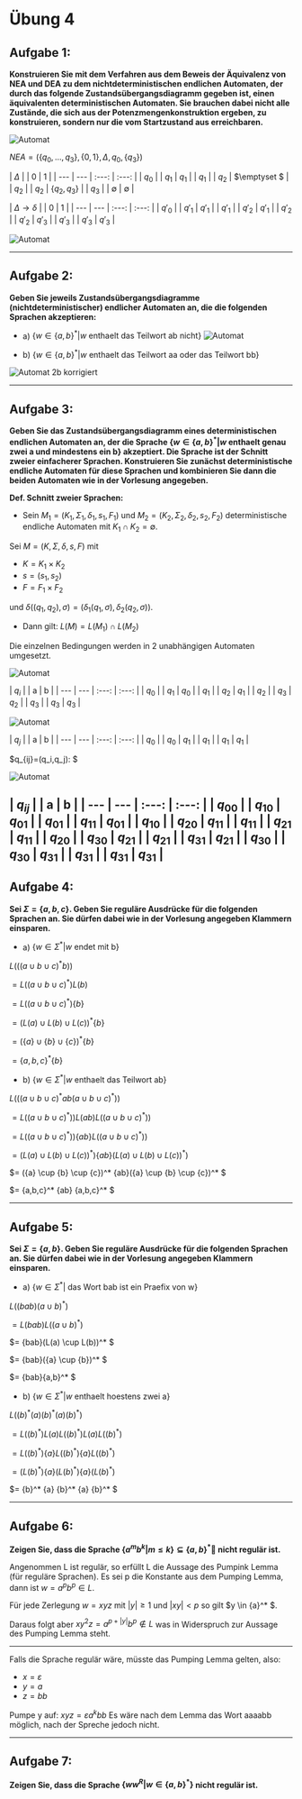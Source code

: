 # Übung 4
## Aufgabe 1:
**Konstruieren Sie mit dem Verfahren aus dem Beweis der Äquivalenz von NEA und DEA zu dem nichtdeterministischen endlichen Automaten, der durch das folgende Zustandsübergangsdiagramm gegeben ist, einen äquivalenten deterministischen Automaten. Sie brauchen dabei nicht alle Zustände, die sich aus der Potenzmengenkonstruktion ergeben, zu konstruieren, sondern nur die vom Startzustand aus erreichbaren.**

![Automat](Automat01.jpg)

$NEA = (\{q_0,...,q_3\}, \{0,1\}, \Delta, q_0, \{q_3\})$

| $\Delta$ | | 0 | 1 |
| --- | --- | :---: | :---: |
| $q_0$ | | $q_1$ | $q_1$ |
| $q_1$ | | $q_2$ | $\emptyset $ |
| $q_2$ | | $q_2$ | $\{q_2,q_3\}$ |
| $q_3$ | | $\emptyset$ | $\emptyset$ |

| $\Delta \rightarrow \delta$ | | 0 | 1 |
| --- | --- | :---: | :---: |
| $q'_0$ | | $q'_1$ | $q'_1$ |
| $q'_1$ | | $q'_2$ | $q'_1$ |
| $q'_2$ | | $q'_2$ | $q'_3$ |
| $q'_3$ | | $q'_3$ | $q'_3$ |

![Automat](Automat01_2.jpg)

---
## Aufgabe 2:
**Geben Sie jeweils Zustandsübergangsdiagramme (nichtdeterministischer) endlicher Automaten an, die die folgenden Sprachen akzeptieren:**
* a) $\{w \in \{a,b\}^* | w \text{ enthaelt das Teilwort ab nicht}\}$
![Automat](Automat02a.jpg)

* b) $\{w \in \{a,b\}^* | w \text{ enthaelt das Teilwort aa oder das Teilwort bb}\}$

![Automat 2b korrigiert](Automat02b.png)

---
## Aufgabe 3:
**Geben Sie das Zustandsübergangsdiagramm eines deterministischen endlichen Automaten an, der die Sprache $\{w \in \{a,b\}^* | w \text{ enthaelt genau zwei a und mindestens ein b}\}$ akzeptiert. Die Sprache ist der Schnitt zweier einfacherer Sprachen. Konstruieren Sie zunächst deterministische endliche Automaten für diese Sprachen und kombinieren Sie dann die beiden Automaten wie in der Vorlesung angegeben.**

**Def. Schnitt zweier Sprachen:**
* Sein $M_1=(K_1,\Sigma_1,\delta_1,s_1,F_1)$ und $M_2=(K_2,\Sigma_2,\delta_2,s_2,F_2)$ deterministische endliche Automaten mit $K_1 \cap K_2=\emptyset$.

 Sei $M=(K,\Sigma,\delta,s,F)$ mit
 * $K=K_1 \times K_2$
 * $s=(s_1,s_2)$
 * $F=F_1 \times F_2$

 und $\delta((q_1,q_2),\sigma)=(\delta_1(q_1,\sigma),\delta_2(q_2,\sigma))$.

* Dann gilt: $L(M)=L(M_1)\cap L(M_2)$  


Die einzelnen Bedingungen werden in 2 unabhängigen Automaten umgesetzt.

![Automat](Automat3_1.jpg)

| $q_i$ | | a | b |
| --- | --- | :---: | :---: |
| $q_0$ | | $q_1$ | $q_0$ |
| $q_1$ | | $q_2$ | $q_1$ |
| $q_2$ | | $q_3$ | $q_2$ |
| $q_3$ | | $q_3$ | $q_3$ |

![Automat](Automat3_2.jpg)

| $q_j$ | | a | b |
| --- | --- | :---: | :---: |
| $q_0$ | | $q_0$ | $q_1$ |
| $q_1$ | | $q_1$ | $q_1$ |

$q_{ij}=(q_i,q_j): $

![Automat](Automat3_3.jpg)

| $q_{ij}$ | | a | b |
| --- | --- | :---: | :---: |
| $q_{00}$ | | $q_{10}$ | $q_{01}$ |
| $q_{01}$ | | $q_{11}$ | $q_{01}$ |
| $q_{10}$ | | $q_{20}$ | $q_{11}$ |
| $q_{11}$ | | $q_{21}$ | $q_{11}$ |
| $q_{20}$ | | $q_{30}$ | $q_{21}$ |
| $q_{21}$ | | $q_{31}$ | $q_{21}$ |
| $q_{30}$ | | $q_{30}$ | $q_{31}$ |
| $q_{31}$ | | $q_{31}$ | $q_{31}$ |
---
## Aufgabe 4:
**Sei $\Sigma=\{a,b,c\}$. Geben Sie reguläre Ausdrücke für die folgenden Sprachen an. Sie dürfen dabei wie in der Vorlesung angegeben Klammern einsparen.**
* a) $\{w \in \Sigma^* | w \text{ endet mit b}\}$

 $L(((a \cup b \cup c)^* b))$

 $= L((a \cup b \cup c)^* )L(b)$

 $= L((a \cup b \cup c)^* )\{b\}$

 $= (L(a) \cup L(b) \cup L(c))^* \{b\}$

 $= (\{a\} \cup \{b\} \cup \{c\})^* \{b\}$

 $= \{a,b,c\}^* \{b\}$

* b) $\{ w \in \Sigma^* | w \text{ enthaelt das Teilwort ab}\}$

 $L(((a \cup b \cup c)^* ab (a \cup b \cup c)^* ))$

 $= L((a \cup b \cup c)^* ))L(ab)L((a \cup b \cup c)^* ))$

 $= L((a \cup b \cup c)^* ))\{ab\}L((a \cup b \cup c)^* ))$

 $= (L(a) \cup L(b) \cup L(c))^* )\{ab\}(L(a) \cup L(b) \cup L(c))^* )$

 $= (\{a\} \cup \{b\} \cup \{c\})^* \{ab\}(\{a\} \cup \{b\} \cup \{c\})^* $

 $= \{a,b,c\}^* \{ab\} \{a,b,c\}^* $

---
## Aufgabe 5:
**Sei $\Sigma = \{a,b\}$. Geben Sie reguläre Ausdrücke für die folgenden Sprachen an. Sie dürfen dabei wie in der Vorlesung angegeben Klammern einsparen.**

* a) $\{ w \in \Sigma^* | \text{ das Wort bab ist ein Praefix von w}\}$

 $L((bab)(a \cup b)^* )$

 $= L(bab)L((a \cup b)^* )$

 $= \{bab\}(L(a) \cup L(b))^* $

 $= \{bab\}(\{a\} \cup \{b\})^* $

 $= \{bab\}\{a,b\}^* $

* b) $\{ w \in \Sigma^* | w \text{ enthaelt hoestens zwei a}\}$

 $L((b)^* (a) (b)^* (a) (b)^* )$

 $= L((b)^* ) L(a) L((b)^* ) L(a) L((b)^* )$

 $= L((b)^* ) \{a\} L((b)^* ) \{a\} L((b)^* )$

 $= (L(b)^* ) \{a\} (L(b)^* ) \{a\} (L(b)^* )$

 $= \{b\}^* \{a\} \{b\}^* \{a\} \{b\}^* $

---
## Aufgabe 6:
**Zeigen Sie, dass die Sprache $\{a^mb^k | m\leq k\}\subseteq \{a,b\}^*$ nicht regulär ist.**

Angenommen L ist regulär, so erfüllt L die Aussage des Pumpink Lemma (für reguläre Sprachen). Es sei p die Konstante aus dem Pumping Lemma, dann ist $w=a^pb^p \in L$.

Für jede Zerlegung $w=xyz$ mit $|y|\geq1$ und $|xy|<p$ so gilt $y \in \{a\}^* $.

Daraus folgt aber $xy^2z=a^{p+|y|}b^p \notin L$ was in Widerspruch zur Aussage des Pumping Lemma steht.

---
Falls die Sprache regulär wäre, müsste das Pumping Lemma gelten, also:
* $x=\varepsilon$
* $y=a$
* $z=bb$

Pumpe y auf: $xyz=\varepsilon a^kbb$
Es wäre nach dem Lemma das Wort aaaabb möglich, nach der Spreche jedoch nicht.

---
## Aufgabe 7:
**Zeigen Sie, dass die Sprache $\{ww^R | w \in \{a,b\}^*\}$ nicht regulär ist.**
